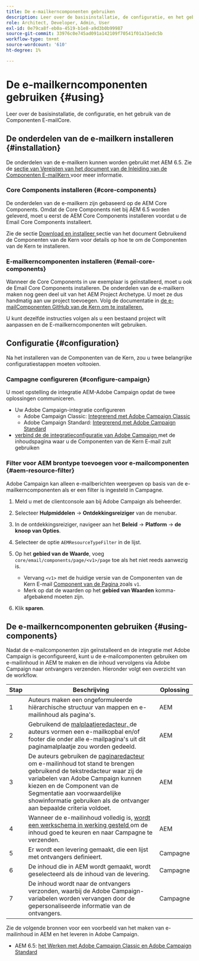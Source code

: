 ```yaml
---
title: De e-mailkerncomponenten gebruiken
description: Leer over de basisinstallatie, de configuratie, en het gebruik van de Componenten E-mailCore.
role: Architect, Developer, Admin, User
exl-id: 0e79ca8f-eb0a-4519-b1e8-a9d3b0b99987
source-git-commit: 33976c0e745ad091a142109f70541f01a31edc5b
workflow-type: tm+mt
source-wordcount: '610'
ht-degree: 1%

---
```



# De e-mailkerncomponenten gebruiken {#using}

Leer over de basisinstallatie, de configuratie, en het gebruik van de Componenten E-mailCore.

## De onderdelen van de e-mailkern installeren {#installation}

De onderdelen van de e-mailkern kunnen worden gebruikt met AEM 6.5. Zie de [ sectie van Vereisten van het document van de Inleiding van de Componenten E-mailKern ](introduction.md#requirements) voor meer informatie.

### Core Components installeren {#core-components}

De onderdelen van de e-mailkern zijn gebaseerd op de AEM Core Components. Omdat de Core Components niet bij AEM 6.5 worden geleverd, moet u eerst de AEM Core Components installeren voordat u de Email Core Components installeert.

Zie de sectie [ Download en installeer ](/help/get-started/using.md#download-and-install) sectie van het document Gebruikend de Componenten van de Kern voor details op hoe te om de Componenten van de Kern te installeren.

### E-mailkerncomponenten installeren {#email-core-components}

Wanneer de Core Components in uw exemplaar is geïnstalleerd, moet u ook de Email Core Components installeren. De onderdelen van de e-mailkern maken nog geen deel uit van het AEM Project Archetype. U moet ze dus handmatig aan uw project toevoegen. Volg de documentatie in [ de e-mailComponenten GitHub van de Kern om te installeren.](https://github.com/adobe/aem-core-email-components/wiki/Adding-to-Existing-Project)

U kunt dezelfde instructies volgen als u een bestaand project wilt aanpassen en de E-mailkerncomponenten wilt gebruiken.

## Configuratie {#configuration}

Na het installeren van de Componenten van de Kern, zou u twee belangrijke configuratiestappen moeten voltooien.

### Campagne configureren {#configure-campaign}

U moet opstelling de integratie AEM-Adobe Campaign opdat de twee oplossingen communiceren.

* Uw Adobe Campaign-integratie configureren
   * Adobe Campaign Classic: [ Integrerend met Adobe Campaign Classic ](https://experienceleague.adobe.com/docs/experience-manager-65/administering/integration/campaignonpremise.html?lang=nl-NL)
   * Adobe Campaign Standard: [ Integrerend met Adobe Campaign Standard ](https://experienceleague.adobe.com/docs/experience-manager-65/administering/integration/campaignstandard.html?lang=nl-NL)
* [ verbind de de integratieconfiguratie van Adobe Campaign ](/help/email/components/page.md#cloud-services-tab) met de inhoudspagina waar u de Componenten van de Kern E-mail zult gebruiken

### Filter voor AEM brontype toevoegen voor e-mailcomponenten {#aem-resource-filter}

Adobe Campaign kan alleen e-mailberichten weergeven op basis van de e-mailkerncomponenten als er een filter is ingesteld in Campagne.

1. Meld u met de clientconsole aan bij Adobe Campaign als beheerder.

1. Selecteer **Hulpmiddelen** -> **Ontdekkingsreiziger** van de menubar.

1. In de ontdekkingsreiziger, navigeer aan het **Beleid** -> **Platform** -> **de knoop van Opties**.

1. Selecteer de optie `AEMResourceTypeFilter` in de lijst.

1. Op het **gebied van de Waarde**, voeg `core/email/components/page/<v1>/page` toe als het niet reeds aanwezig is.

   * Vervang `<v1>` met de huidige versie van de Componenten van de Kern E-mail [ Component van de Pagina ](/help/email/components/page.md) zoals `v1`.
   * Merk op dat de waarden op het **gebied van Waarden** komma-afgebakend moeten zijn.

1. Klik **sparen**.

## De e-mailkerncomponenten gebruiken {#using-components}

Nadat de e-mailcomponenten zijn geïnstalleerd en de integratie met Adobe Campaign is geconfigureerd, kunt u de e-mailcomponenten gebruiken om e-mailinhoud in AEM te maken en die inhoud vervolgens via Adobe Campaign naar ontvangers verzenden. Hieronder volgt een overzicht van de workflow.

| Stap | Beschrijving | Oplossing |
|---|---|---|
| 1 | Auteurs maken een ongeformuleerde hiërarchische structuur van mappen en e-mailinhoud als pagina&#39;s. | AEM |
| 2 | Gebruikend de [ malplaatjeredacteur, ](https://experienceleague.adobe.com/docs/experience-manager-cloud-service/sites/authoring/features/templates.html?lang=nl-NL) de auteurs vormen een e-mailkopbal en/of footer die onder alle e-mailpagina&#39;s uit dit paginamalplaatje zou worden gedeeld. | AEM |
| 3 | De auteurs gebruiken de [ paginaredacteur ](https://experienceleague.adobe.com/docs/experience-manager-cloud-service/content/sites/authoring/fundamentals/editing-content.html?lang=nl-NL) om e-mailinhoud tot stand te brengen gebruikend de tekstredacteur waar zij de variabelen van Adobe Campaign kunnen kiezen en de Component van de Segmentatie aan voorwaardelijke showinformatie gebruiken als de ontvanger aan bepaalde criteria voldoet. | AEM |
| 4 | Wanneer de e-mailinhoud volledig is, [ wordt een werkschema in werking gesteld ](https://experienceleague.adobe.com/docs/experience-manager-cloud-service/content/sites/authoring/workflows/overview.html?lang=nl-NL) om de inhoud goed te keuren en naar Campagne te verzenden. | AEM |
| 5 | Er wordt een levering gemaakt, die een lijst met ontvangers definieert. | Campagne |
| 6 | De inhoud die in AEM wordt gemaakt, wordt geselecteerd als de inhoud van de levering. | Campagne |
| 7 | De inhoud wordt naar de ontvangers verzonden, waarbij de Adobe Campaign-variabelen worden vervangen door de gepersonaliseerde informatie van de ontvangers. | Campagne |

Zie de volgende bronnen voor een voorbeeld van het maken van e-mailinhoud in AEM en het leveren in Adobe Campaign.

* AEM 6.5: [ het Werken met Adobe Campaign Classic en Adobe Campaign Standard ](https://experienceleague.adobe.com/docs/experience-manager-65/authoring/aem-adobe-campaign/campaign.html?lang=nl-NL)
